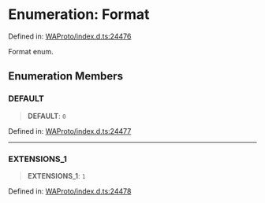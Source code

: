 # Enumeration: Format

Defined in: [WAProto/index.d.ts:24476](https://github.com/Fokusdotid/Baileys/blob/9c9f1957de7ce603966b24b846f4c15d5de9bbcf/WAProto/index.d.ts#L24476)

Format enum.

## Enumeration Members

### DEFAULT

> **DEFAULT**: `0`

Defined in: [WAProto/index.d.ts:24477](https://github.com/Fokusdotid/Baileys/blob/9c9f1957de7ce603966b24b846f4c15d5de9bbcf/WAProto/index.d.ts#L24477)

***

### EXTENSIONS\_1

> **EXTENSIONS\_1**: `1`

Defined in: [WAProto/index.d.ts:24478](https://github.com/Fokusdotid/Baileys/blob/9c9f1957de7ce603966b24b846f4c15d5de9bbcf/WAProto/index.d.ts#L24478)
